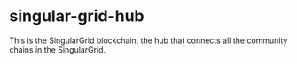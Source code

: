 # singular-grid-hub
This is the SingularGrid blockchain, the hub that connects all the community chains in the SingularGrid.
